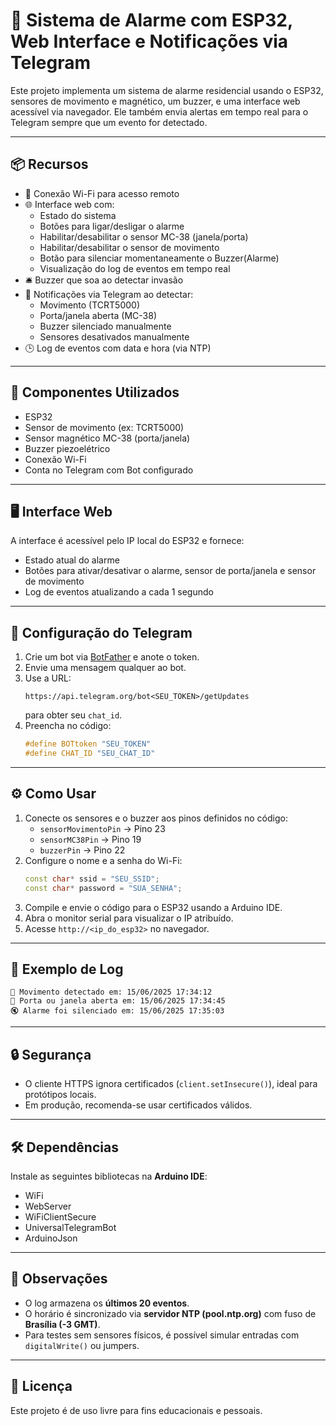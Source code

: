 # 🔔 Sistema de Alarme com ESP32, Web Interface e Notificações via Telegram

Este projeto implementa um sistema de alarme residencial usando o ESP32, sensores de movimento e magnético, um buzzer, e uma interface web acessível via navegador. Ele também envia alertas em tempo real para o Telegram sempre que um evento for detectado.

---

## 📦 Recursos

- 📡 Conexão Wi-Fi para acesso remoto
- 🌐 Interface web com:
  - Estado do sistema
  - Botões para ligar/desligar o alarme
  - Habilitar/desabilitar o sensor MC-38 (janela/porta)
  - Habilitar/desabilitar o sensor de movimento
  - Botão para silenciar momentaneamente o Buzzer(Alarme)
  - Visualização do log de eventos em tempo real
- 🛎️ Buzzer que soa ao detectar invasão
- 📲 Notificações via Telegram ao detectar:
  - Movimento (TCRT5000)
  - Porta/janela aberta (MC-38)
  - Buzzer silenciado manualmente
  - Sensores desativados manualmente
- 🕒 Log de eventos com data e hora (via NTP)

---

## 🧰 Componentes Utilizados

- ESP32
- Sensor de movimento (ex: TCRT5000)
- Sensor magnético MC-38 (porta/janela)
- Buzzer piezoelétrico
- Conexão Wi-Fi
- Conta no Telegram com Bot configurado

---

## 🖥️ Interface Web

A interface é acessível pelo IP local do ESP32 e fornece:

- Estado atual do alarme
- Botões para ativar/desativar o alarme, sensor de porta/janela e sensor de movimento
- Log de eventos atualizando a cada 1 segundo

---

## 📲 Configuração do Telegram

1. Crie um bot via [BotFather](https://t.me/botfather) e anote o token.
2. Envie uma mensagem qualquer ao bot.
3. Use a URL:  
   ```
   https://api.telegram.org/bot<SEU_TOKEN>/getUpdates
   ```
   para obter seu `chat_id`.
4. Preencha no código:
   ```cpp
   #define BOTtoken "SEU_TOKEN"
   #define CHAT_ID "SEU_CHAT_ID"
   ```

---

## ⚙️ Como Usar

1. Conecte os sensores e o buzzer aos pinos definidos no código:
   - `sensorMovimentoPin` → Pino 23
   - `sensorMC38Pin` → Pino 19
   - `buzzerPin` → Pino 22
2. Configure o nome e a senha do Wi-Fi:
   ```cpp
   const char* ssid = "SEU_SSID";
   const char* password = "SUA_SENHA";
   ```
3. Compile e envie o código para o ESP32 usando a Arduino IDE.
4. Abra o monitor serial para visualizar o IP atribuído.
5. Acesse `http://<ip_do_esp32>` no navegador.

---

## 📝 Exemplo de Log

```
🚶 Movimento detectado em: 15/06/2025 17:34:12
🚪 Porta ou janela aberta em: 15/06/2025 17:34:45
🔇 Alarme foi silenciado em: 15/06/2025 17:35:03
```

---


## 🔒 Segurança

- O cliente HTTPS ignora certificados (`client.setInsecure()`), ideal para protótipos locais.
- Em produção, recomenda-se usar certificados válidos.

---

## 🛠️ Dependências

Instale as seguintes bibliotecas na **Arduino IDE**:

- WiFi
- WebServer
- WiFiClientSecure
- UniversalTelegramBot
- ArduinoJson

---

## 📌 Observações

- O log armazena os **últimos 20 eventos**.
- O horário é sincronizado via **servidor NTP (pool.ntp.org)** com fuso de **Brasília (-3 GMT)**.
- Para testes sem sensores físicos, é possível simular entradas com `digitalWrite()` ou jumpers.

---

## 📄 Licença

Este projeto é de uso livre para fins educacionais e pessoais.
